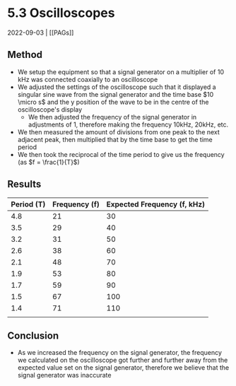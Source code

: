 # 5.3 Oscilloscopes
2022-09-03 | [[PAGs]]

## Method
- We setup the equipment so that a signal generator on a multiplier of 10 kHz was connected coaxially to an oscilloscope
- We adjusted the settings of the oscilloscope such that it displayed a singular sine wave from the signal generator and the time base $10 \micro s$ and the y position of the wave to be in the centre of the oscilloscope's display 
	- We then adjusted the frequency of the signal generator in adjustments of 1, therefore making the frequency 10kHz, 20kHz, etc.
- We then measured the amount of divisions from one peak to the next adjacent peak, then multiplied that by the time base to get the time period
- We then took the reciprocal of the time period to give us the frequency (as $f = \frac{1}{T}$)

## Results
| Period (T) | Frequency (f) | Expected Frequency (f, kHz) |
| ---------- | ------------- | --------------------------- |
| 4.8        | 21            | 30                          |
| 3.5        | 29            | 40                          |
| 3.2        | 31            | 50                          |
| 2.6        | 38            | 60                          |
| 2.1        | 48            | 70                          |
| 1.9        | 53            | 80                          |
| 1.7        | 59            | 90                          |
| 1.5        | 67            | 100                         |
| 1.4        | 71            | 110                         |
|            |               |                             |
## Conclusion
- As we increased the frequency on the signal generator, the frequency we calculated on the oscilloscope got further and further away from the expected value set on the signal generator, therefore we believe that the signal generator was inaccurate